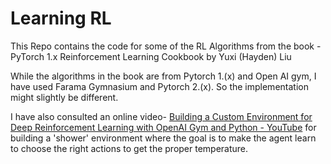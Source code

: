 # Learning RL

This Repo contains the code for some of the RL Algorithms from the book - PyTorch 1.x Reinforcement Learning Cookbook by Yuxi (Hayden) Liu

While the algorithms in the book are from Pytorch 1.(x) and Open AI gym, I have used Farama Gymnasium and Pytorch 2.(x). So the implementation might slightly be different. 

I have also consulted an online video- [Building a Custom Environment for Deep Reinforcement Learning with OpenAI Gym and Python - YouTube](https://www.youtube.com/watch?v=bD6V3rcr_54) for building a 'shower' environment where the goal is to make the agent learn to choose the right actions to get the proper temperature. 




